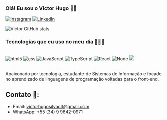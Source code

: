 ### Olá! Eu sou o Victor Hugo 👋🏼

[![Instagram](https://img.shields.io/badge/Instagram-E4405F?style=for-the-badge&logo=instagram&logoColor=white)](https://www.instagram.com/victorhpriv)
[![LinkedIn](https://img.shields.io/badge/LinkedIn-0077B5?style=for-the-badge&logo=linkedin&logoColor=white)](https://www.linkedin.com/in/victor-hugo-da-silva-constantino-06468a207/)

![Victor GitHub stats](https://github-readme-stats.vercel.app/api?username=victorhpriv&show_icons=true&theme=radical&locale=pt-br)

### Tecnologias que eu uso no meu dia 👨🏼‍💻

<div style="display: inline_block"> <br/>
  <img aling="center" alt="html5" src="https://img.shields.io/badge/HTML5-E34F26?style=for-the-badge&logo=html5&logoColor=white" />
  <img aling="center" alt="css" src="https://img.shields.io/badge/CSS3-1572B6?style=for-the-badge&logo=css3&logoColor=white" />
  <img aling="center" alt="JavaScript" src="https://img.shields.io/badge/JavaScript-F7DF1E?style=for-the-badge&logo=javascript&logoColor=black" />
  <img aling="center" alt="TypeScript" src="https://img.shields.io/badge/TypeScript-007ACC?style=for-the-badge&logo=typescript&logoColor=white" />
  <img aling="center" alt="React" src="https://img.shields.io/badge/React-20232A?style=for-the-badge&logo=react&logoColor=61DAFBe" />
  <img aling="center" alt="Node" src="https://img.shields.io/badge/Node.js-43853D?style=for-the-badge&logo=node.js&logoColor=white" />
  <img align="center alt="Postgre" src="https://img.shields.io/badge/PostgreSQL-316192?style=for-the-badge&logo=postgresql&logoColor=white" />
</div> <br/>

Apaixonado por tecnologia, estudante de Sistemas de Informação e focado no aprendizado de linguagens de programação voltadas para o front-end.

## Contato 📱:
- Email: victorhugosilvac3@gmail.com
- WhatsApp: +55 (34) 9 9642-0971
